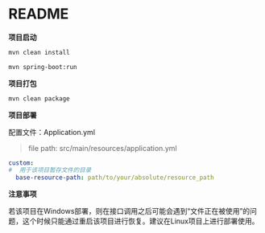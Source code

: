<h1>README</h1>

**项目启动**

```bash
mvn clean install
```
```bash
mvn spring-boot:run
```

**项目打包**

```bash
mvn clean package
```

**项目部署**

配置文件：Application.yml

> file path: src/main/resources/application.yml

```yml
custom:
#  用于该项目暂存文件的目录
  base-resource-path: path/to/your/absolute/resource_path
```

**注意事项**

若该项目在Windows部署，则在接口调用之后可能会遇到“文件正在被使用”的问题，这个时候只能通过重启该项目进行恢复。建议在Linux项目上进行部署使用。